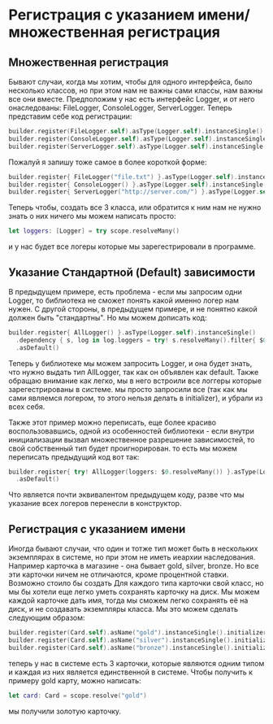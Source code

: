 # Регистрация с указанием имени/ множественная регистрация

## Множественная регистрация

Бывают случаи, когда мы хотим, чтобы для одного интерфейса, было несколько классов, но при этом нам не важны сами классы, нам важны все они вместе. Предположим у нас есть интерфейс Logger, и от него онаследованы: FileLogger, ConsoleLogger, ServerLogger. Теперь представим себе код регистрации:
```Swift
builder.register(FileLogger.self).asType(Logger.self).instanceSingle().initializer { FileLogger("file.txt") }
builder.register(ConsoleLogger.self).asType(Logger.self).instanceSingle().initializer { ConsoleLogger() }
builder.register(ServerLogger.self).asType(Logger.self).instanceSingle().initializer { ServerLogger("http://server.com/") }
```
Пожалуй я запишу тоже самое в более короткой форме:
```Swift
builder.register{ FileLogger("file.txt") }.asType(Logger.self).instanceSingle()
builder.register{ ConsoleLogger() }.asType(Logger.self).instanceSingle()
builder.register{ ServerLogger("http://server.com/") }.asType(Logger.self).instanceSingle()
```

Теперь чтобы, создать все 3 класса, или обратится к ним нам не нужно знать о них ничего мы можем написать просто:
```Swift
let loggers: [Logger] = try scope.resolveMany()
```
и у нас будет все логеры которые мы зарегестрировали в программе.

## Указание Стандартной (Default) зависимости
В предыдущем примере, есть проблема - если мы запросим одни Logger, то библиотека не сможет понять какой именно логер нам нужен. С другой стороны, в предыдущем примере, и не понятно какой должен быть "стандартны". Но мы можем дописать код:
```Swift
builder.register{ AllLogger() }.asType(Logger.self).instanceSingle()
  .dependency { s, log in log.loggers = try! s.resolveMany().filter{ $0 !=== log } }
  .asDefault()
```

Теперь у библиотеке мы можем запросить Logger, и она будет знать, что нужно выдать тип AllLogger, так как он объявлен как default. Также обращаю внимание как легко, мы в него встроили все логгеры которые зарегестрированы в системе. мы просто запросили все (так как мы сами являемся логером, то этого нельзя делать в initializer), и убрали из всех себя.

Также этот пример можно переписать, еще более красиво воспользовавшись, одной из особенностей библиотеки - если внутри инициализации вызвал множественное разрешение зависимостей, то свой собственный тип будет проигнорирован. то есть мы можем переписать предыдущий код вот так:
```Swift
builder.register{ try! AllLogger(loggers: $0.resolveMany()) }.asType(Logger.self).instanceSingle()
  .asDefault()
```
Что является почти эквивалентом предыдущем коду, разве что мы указание всех логеров перенесли в конструктор. 

## Регистрация с указанием имени
Иногда бывают случаи, что один и тотже тип может быть в нескольких экземплярах в системе, но при этом не иметь иеархии наследования. Например карточка в магазине - она бывает gold, silver, bronze. Но все эти карточки ничем не отличаются, кроме процентной ставки. Возможно стоило бы создать Для каждого типа карточки свой класс, но мы бы хотели еще легко уметь сохранять карточку на диск. Мы можем каждой карточке дать имя, тогда мы сможем легко сохранять её на диск, и не создавать экземпляры класса. Мы это можем сделать следующим образом:
```Swift
builder.register(Card.self).asName("gold").instanceSingle().initializer { Card(percent:0.15) }
builder.register(Card.self).asName("silver").instanceSingle().initializer { Card(percent:0.10) }
builder.register(Card.self).asName("bronze").instanceSingle().initializer { Card(percent:0.7) }
```

теперь у нас в системе есть 3 карточки, которые являются одним типом и каждая из них является единственной в системе. Чтобы получить к примеру gold карту, можно написать:
```Swift
let card: Card = scope.resolve("gold")
```

мы получили золотую карточку.